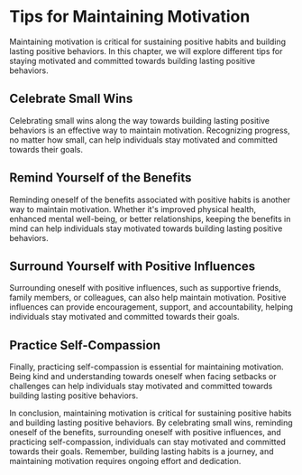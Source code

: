 Tips for Maintaining Motivation
======================================================================

Maintaining motivation is critical for sustaining positive habits and building lasting positive behaviors. In this chapter, we will explore different tips for staying motivated and committed towards building lasting positive behaviors.

Celebrate Small Wins
--------------------

Celebrating small wins along the way towards building lasting positive behaviors is an effective way to maintain motivation. Recognizing progress, no matter how small, can help individuals stay motivated and committed towards their goals.

Remind Yourself of the Benefits
-------------------------------

Reminding oneself of the benefits associated with positive habits is another way to maintain motivation. Whether it's improved physical health, enhanced mental well-being, or better relationships, keeping the benefits in mind can help individuals stay motivated towards building lasting positive behaviors.

Surround Yourself with Positive Influences
------------------------------------------

Surrounding oneself with positive influences, such as supportive friends, family members, or colleagues, can also help maintain motivation. Positive influences can provide encouragement, support, and accountability, helping individuals stay motivated and committed towards their goals.

Practice Self-Compassion
------------------------

Finally, practicing self-compassion is essential for maintaining motivation. Being kind and understanding towards oneself when facing setbacks or challenges can help individuals stay motivated and committed towards building lasting positive behaviors.

In conclusion, maintaining motivation is critical for sustaining positive habits and building lasting positive behaviors. By celebrating small wins, reminding oneself of the benefits, surrounding oneself with positive influences, and practicing self-compassion, individuals can stay motivated and committed towards their goals. Remember, building lasting habits is a journey, and maintaining motivation requires ongoing effort and dedication.
